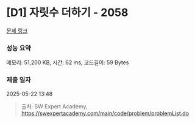 # [D1] 자릿수 더하기 - 2058 

[문제 링크](https://swexpertacademy.com/main/code/problem/problemDetail.do?contestProbId=AV5QPRjqA10DFAUq) 

### 성능 요약

메모리: 51,200 KB, 시간: 62 ms, 코드길이: 59 Bytes

### 제출 일자

2025-05-22 13:48



> 출처: SW Expert Academy, https://swexpertacademy.com/main/code/problem/problemList.do